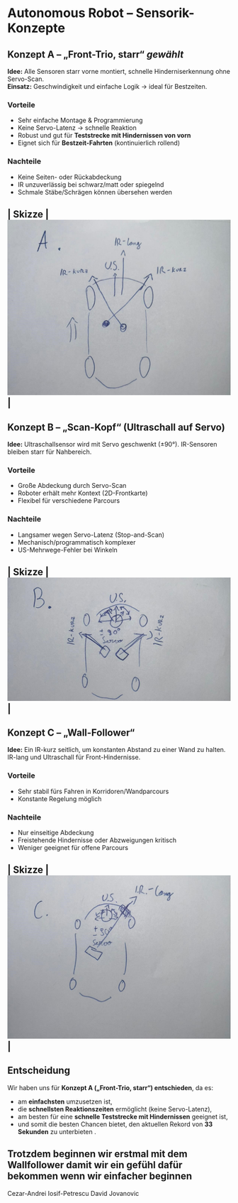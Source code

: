 # Autonomous Robot – Sensorik-Konzepte

## Konzept A – „Front-Trio, starr“  *gewählt*

**Idee:** Alle Sensoren starr vorne montiert, schnelle Hinderniserkennung ohne Servo-Scan.  
**Einsatz:** Geschwindigkeit und einfache Logik → ideal für Bestzeiten.

### Vorteile
- Sehr einfache Montage & Programmierung  
- Keine Servo-Latenz → schnelle Reaktion  
- Robust und gut für **Teststrecke mit Hindernissen von vorn**  
- Eignet sich für **Bestzeit-Fahrten** (kontinuierlich rollend)

### Nachteile
- Keine Seiten- oder Rückabdeckung  
- IR unzuverlässig bei schwarz/matt oder spiegelnd  
- Schmale Stäbe/Schrägen können übersehen werden  

| **Skizze** |![Konzept_A](images_skizzen/Concept_A.jpg)|
---

## Konzept B – „Scan-Kopf“ (Ultraschall auf Servo)

**Idee:** Ultraschallsensor wird mit Servo geschwenkt (±90°). IR-Sensoren bleiben starr für Nahbereich.

### Vorteile
- Große Abdeckung durch Servo-Scan  
- Roboter erhält mehr Kontext (2D-Frontkarte)  
- Flexibel für verschiedene Parcours  

### Nachteile
- Langsamer wegen Servo-Latenz (Stop-and-Scan)  
- Mechanisch/programmatisch komplexer  
- US-Mehrwege-Fehler bei Winkeln  

| **Skizze** |![Konzept_B](images_skizzen/Concept_B.jpg)|
---

## Konzept C – „Wall-Follower“

**Idee:** Ein IR-kurz seitlich, um konstanten Abstand zu einer Wand zu halten. IR-lang und Ultraschall für Front-Hindernisse.

### Vorteile
- Sehr stabil fürs Fahren in Korridoren/Wandparcours  
- Konstante Regelung möglich  

### Nachteile
- Nur einseitige Abdeckung  
- Freistehende Hindernisse oder Abzweigungen kritisch  
- Weniger geeignet für offene Parcours  

| **Skizze** |![Konzept_C](images_skizzen/Concept_C.jpg)|
---

## Entscheidung

Wir haben uns für **Konzept A („Front-Trio, starr“) entschieden**, da es:

- am **einfachsten** umzusetzen ist,  
- die **schnellsten Reaktionszeiten** ermöglicht (keine Servo-Latenz),  
- am besten für eine **schnelle Teststrecke mit Hindernissen** geeignet ist,  
- und somit die besten Chancen bietet, den aktuellen Rekord von **33 Sekunden** zu unterbieten .  

**Trotzdem beginnen wir erstmal mit dem Wallfollower damit wir ein gefühl dafür bekommen wenn wir einfacher beginnen**
---

Cezar-Andrei Iosif-Petrescu 
David Jovanovic
